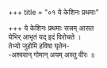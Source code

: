 +++
title = "०१ ये केशिनः प्रथमाः"

+++
ये केशिनः प्रथमाः सत्त्रम् आसत  
येभिर् आभृतं यद् इदं विरोचते ।  
तेभ्यो जुहोमि हविषा घृतेन-  
-अश्ववान् गोमान् अयम् अस्तु वीरः ॥